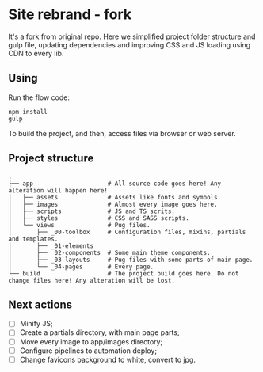 # Site rebrand - fork
It's a fork from original repo. Here we simplified project folder structure and gulp file, updating dependencies and improving CSS and JS loading using CDN to every lib.

## Using
Run the flow code:


```
npm install
gulp
```

To build the project, and then, access files via browser or web server.

## Project structure

    .
    ├── app                     # All source code goes here! Any alteration will happen here!
    │   ├── assets              # Assets like fonts and symbols.
    │   ├── images              # Almost every image goes here.
    │   ├── scripts             # JS and TS scrits.
    │   ├── styles              # CSS and SASS scripts.
    │   └── views               # Pug files.
    │       ├── _00-toolbox     # Configuration files, mixins, partials and templates.
    │       ├── _01-elements    
    │       ├── _02-components  # Some main theme components.
    │       ├── _03-layouts     # Pug files with some parts of main page.
    │       └── _04-pages       # Every page.
    └── build                   # The project build goes here. Do not change files here! Any alteration will be lost.


## Next actions
- [ ] Minify JS;
- [ ] Create a partials directory, with main page parts;
- [ ] Move every image to app/images directory;
- [ ] Configure pipelines to automation deploy; 
- [ ] Change favicons background to white, convert to jpg.
